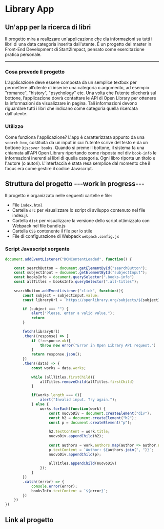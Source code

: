# Library App
## Un'app per la ricerca di libri
Il progetto mira a realizzare un'applicazione che dia informazioni su tutti i libri di una data categoria inserita dall'utente. É un progetto del master in Front-End Development di Start2Impact, pensato come esercitazione pratica personale.

***
### Cosa prevede il progetto
L’applicazione deve essere composta da un semplice textbox per permettere all’utente di inserire una categoria o argomento, ad esempio "romance", "history", "psychology" etc.
Una volta che l’utente cliccherà sul bottone, l’applicazione dovrà contattare le API di Open Library per ottenere la informazioni da visualizzare in pagina. Tali informazioni devono riguardare tutti i libri che indicano come categoria quella ricercata dall'utente.

### Utilizzo
Come funziona l'applicazione?
L'app è caratterizzata appunto da una ```search-box```, costituita da un input in cui l'utente scrive del testo e da un bottone ```Discover books```. Quando si preme il bottone, il sistema fa una chiamata all'API Open Library riportando come risposta nel div ```book-info``` le informazioni inerenti ai libri di quella categoria. Ogni libro riporta un titolo e l'autore (o autori). L'interfaccia è stata resa semplice dal momento che il focus era come gestire il codice Javascript.

## Struttura del progetto ---work in progress---
Il progetto è organizzato nelle seguenti cartelle e file:
- File ```index.html```
- Cartella ```src``` per visualizzare lo script di sviluppo contenuto nel file index.js
- Cartella ```dist``` per visualizzare la versione dello script ottimizzato con Webpack nel file bundle.js 
- Cartella ```CSS``` contenente il file per lo stile
- File di configurazione di Webpack ```webpack.config.js```

### Script Javascript sorgente 
```javascript
document.addEventListener("DOMContentLoaded", function() {

    const searchButton = document.getElementById("searchButton");
    const subjectInput = document.getElementById("subjectInput");
    const booksInfo = document.querySelector(".books-info")
    const allTitles = booksInfo.querySelector(".all-titles");
    
    searchButton.addEventListener("click", function(){
        const subject = subjectInput.value;
        const libraryUrl = `https://openlibrary.org/subjects/${subject}.json?details=false`;

        if (subject === "") {
            alert("Please, enter a valid value.");
            return
        }
        
        fetch(libraryUrl)
        .then((response) => {
            if (!response.ok){
                throw new error("Error in Open Library API request.")
            }
            return response.json();
        })
        .then((data) => {
            const works = data.works;
            
            while (allTitles.firstChild){
                allTitles.removeChild(allTitles.firstChild)
            }

            if(works.length === 0){
                alert("Invalid input. Try again.");
            } else {
                works.forEach(function(work) {
                    const nuovoDiv = document.createElement("div");
                    const h2 = document.createElement("h2");
                    const p = document.createElement("p");
    
                    h2.textContent = work.title;
                    nuovoDiv.appendChild(h2);
    
                    const authors = work.authors.map(author => author.name);
                    p.textContent = `Author: ${authors.join(", ")}`;
                    nuovoDiv.appendChild(p);
    
                    allTitles.appendChild(nuovoDiv)
                });
            }
        })
        .catch((error) => {
            console.error(error);
            booksInfo.textContent = `${error}`;
        })
    })
})
```

## Link al progetto
